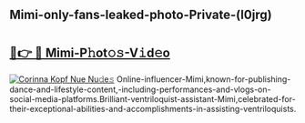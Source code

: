 ## Mimi-only-fans​-leaked-photo​-Private-(l0jrg)


# <h2><a href="https://mediaupload.pro?title=Mimi&ref=git">🔗👉 🔴 Mimi-P𝚑ot𝚘𝚜-V𝚒d𝚎o</a></h2>

[![Corinna Kopf Nue Nu𝚍e𝚜](https://i.imgur.com/0qMVB7G.gif)](https://mediaupload.pro?title=Mimi&ref=git)
Online-influencer-Mimi,known-for-publishing-dance-and-lifestyle-content,-including-performances-and-vlogs-on-social-media-platforms.Brilliant-ventriloquist-assistant-Mimi,celebrated-for-their-exceptional-abilities-and-accomplishments-in-assisting-ventriloquists.  